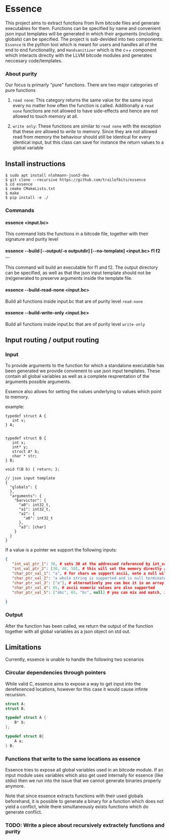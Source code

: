 # Essence

This project aims to extract functions from llvm bitcode files and generate executables for them.
Functions can be specified by name and convenient json input templates will be generated in which their arguments (including globals) can be specified.
The project is sub-devided into two components: `Essence` is the python tool which is meant for users and handles all of the end to end functionality, and `Handsanitizer` which is the c++ component which interacts directly with the LLVM bitcode modules and generates neccesary code/templates.

### About purity
Our focus is primarly "pure" functions. There are two major categories of pure functions

1. `read none`:
   This category returns the same value for the same input every no matter how often the function is called.
   Additionally a `read none` functions are not allowed to have side-effects and hence are not allowed to touch memory at all. 

2. `write only`: These functions are similar to `read none` with the exception that these _are_ allowed to _write_ to memory. Since they are not allowed read from memory the behaviour should still be identical for every identical input, but this class can save for instance the return values to a global variable 




## Install instructions

```shell
$ sudo apt install nlohmann-json3-dev
$ git clone --recursive https://github.com/trailofbits/essence
$ cd essence
$ cmake CMakeLists.txt
$ make 
$ pip install -e ./
```


### Commands  
#### essence <input.bc> 
This command lists the functions in a bitcode file, together with their signature and purity level 


#### essence --build [--output/-o outputdir] [--no-template] <input.bc> f1 f2 ...
This command will build an executable for f1 and f2.
The output directory can be specified, as well as that the json input template should not be (re)generated to preserve arguments inside the template file.


#### essence --build-read-none <input.bc>
Build all functions inside input.bc that are of purity level `read-none`

#### essence --build-write-only <input.bc>
Build all functions inside input.bc that are of purity level `write-only`



## Input routing / output routing
### Input 
To provide arguments to the function for which a standalone executable has been generated we provide convienent to use json input templates. These contain all global variables as well as a complete resprentation of the arguments possible arguments.

Essence also allows for setting the values underlying to values which point to memory.   


example:
```
typedef struct A {
   int v;
} A;


typedef struct B {
   int x;
   int* y;
   struct A* b;
   char * str;
} B;

void f(B b) { return; };

// json input template
{
  "globals": {
  },
  "arguments": {
    "barvictor": {
      "a0": int32_t,
      "a1": int32_t,
      "a2": {
        "a0": int32_t
      },
      "a3": [char]
    }
  }
}
```

If a value is a pointer we support the following inputs:
```json
{
   "int_val_ptr_1": 30, # sets 30 at the addressed referenced by int_val_ptr,
   "int_val_ptr_2": [30, 40, 50], # this will set the memory directly after 30 to 40 and 50 
   "char_ptr_val_1": "a", # for chars we support ascii, note a null will be placed directly after "a",
   "char_ptr_val_2": "a whole string is supported and is null terminated",
   "char_ptr_val_3": ["a"], # alternatively you can box it in an array, this will prevent null termination
   "char_ptr_val_4": 65, # ascii numeric values are also supported
   "char_ptr_val_5": ["abc", 65, "bc", null] # you can mix and match, if you want a null termination with array syntax you add a null suffix
           
}
```

### Output
After the function has been called, we return the output of the function together with all global variables as a json object on std out. 

## Limitations
Currently, essence is unable to handle the following two scenarios 

### Circular dependencies through pointers
While valid C, essence aims to expose a way to get input into the derefenenced locations, however for this case it would cause infinte recursion.
```c
struct A;
struct B;

typedef struct A {
    B* b;    
};

typedef struct B{
    A a;
} B;
```

### Functions that write to the same locations as essence
Essence tries to expose all global variables used in an bitcode module.
If an input module uses variables which also get used internally for essence (like stdio) then we run into the issue that we cannot generate binaries properly anymore.

Note that since essence extracts functions with their used globals beforehand, it is possible to generate a binary for a function  which does not yield a conflict, while there simultaneously exists functions which do generate conflict.


### TODO: Write a piece about recursively extractely functions and purity
